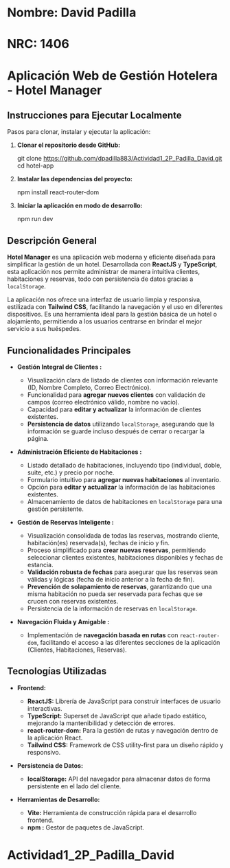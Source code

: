 # Nombre: David Padilla
# NRC: 1406

# Aplicación Web de Gestión Hotelera - Hotel Manager  

## Instrucciones para Ejecutar Localmente 

Pasos para clonar, instalar y ejecutar la aplicación:

1.  **Clonar el repositorio desde GitHub:**
    
    git clone https://github.com/dpadilla883/Actividad1_2P_Padilla_David.git
    cd hotel-app
    

2.  **Instalar las dependencias del proyecto:**
    
    npm install react-router-dom
    

3.  **Iniciar la aplicación en modo de desarrollo:**
    
    npm run dev   
    

## Descripción General

**Hotel Manager** es una aplicación web moderna y eficiente diseñada para simplificar la gestión de un hotel. Desarrollada con **ReactJS** y **TypeScript**, esta aplicación nos permite administrar de manera intuitiva clientes, habitaciones y reservas, todo con persistencia de datos gracias a `localStorage`.

La aplicación nos ofrece una interfaz de usuario limpia y responsiva, estilizada con **Tailwind CSS**, facilitando la navegación y el uso en diferentes dispositivos. Es una herramienta ideal para la gestión básica de un hotel o alojamiento, permitiendo a los usuarios centrarse en brindar el mejor servicio a sus huéspedes.

## Funcionalidades Principales 

*   **Gestión Integral de Clientes :**
    *   Visualización clara de listado de clientes con información relevante (ID, Nombre Completo, Correo Electrónico).
    *   Funcionalidad para **agregar nuevos clientes** con validación de campos (correo electrónico válido, nombre no vacío).
    *   Capacidad para **editar y actualizar** la información de clientes existentes.
    *   **Persistencia de datos** utilizando `localStorage`, asegurando que la información se guarde incluso después de cerrar o recargar la página.

*   **Administración Eficiente de Habitaciones :**
    *   Listado detallado de habitaciones, incluyendo tipo (individual, doble, suite, etc.) y precio por noche.
    *   Formulario intuitivo para **agregar nuevas habitaciones** al inventario.
    *   Opción para **editar y actualizar** la información de las habitaciones existentes.
    *   Almacenamiento de datos de habitaciones en `localStorage` para una gestión persistente.

*   **Gestión de Reservas Inteligente :**
    *   Visualización consolidada de todas las reservas, mostrando cliente, habitación(es) reservada(s), fechas de inicio y fin.
    *   Proceso simplificado para **crear nuevas reservas**, permitiendo seleccionar clientes existentes, habitaciones disponibles y fechas de estancia.
    *   **Validación robusta de fechas** para asegurar que las reservas sean válidas y lógicas (fecha de inicio anterior a la fecha de fin).
    *   **Prevención de solapamiento de reservas**, garantizando que una misma habitación no pueda ser reservada para fechas que se crucen con reservas existentes.
    *   Persistencia de la información de reservas en `localStorage`.

*   **Navegación Fluida y Amigable :**
    *   Implementación de **navegación basada en rutas** con `react-router-dom`, facilitando el acceso a las diferentes secciones de la aplicación (Clientes, Habitaciones, Reservas).

## Tecnologías Utilizadas 

*   **Frontend:**
    *   **ReactJS:**  Librería de JavaScript para construir interfaces de usuario interactivas.
    *   **TypeScript:**  Superset de JavaScript que añade tipado estático, mejorando la mantenibilidad y detección de errores.
    *   **react-router-dom:**  Para la gestión de rutas y navegación dentro de la aplicación React.
    *   **Tailwind CSS:**  Framework de CSS utility-first para un diseño rápido y responsivo.

*   **Persistencia de Datos:**
    *   **localStorage:**  API del navegador para almacenar datos de forma persistente en el lado del cliente.

*   **Herramientas de Desarrollo:**
    *   **Vite:**  Herramienta de construcción rápida para el desarrollo frontend.
    *   **npm :**  Gestor de paquetes de JavaScript.

# Actividad1_2P_Padilla_David

